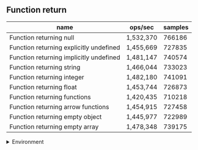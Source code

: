 ## Function return

|name|ops/sec|samples|
|-|-|-|
|Function returning null|1,532,370|766186|
|Function returning explicitly undefined|1,455,669|727835|
|Function returning implicitly undefined|1,481,147|740574|
|Function returning string|1,466,044|733023|
|Function returning integer|1,482,180|741091|
|Function returning float|1,453,744|726873|
|Function returning functions|1,420,435|710218|
|Function returning arrow functions|1,454,915|727458|
|Function returning empty object|1,445,977|722989|
|Function returning empty array|1,478,348|739175|


<details>
<summary>Environment</summary>

* __Machine:__ linux x64 | 4 vCPUs | 15.2GB Mem
* __Run:__ Thu May 09 2024 21:33:00 GMT+0000 (Coordinated Universal Time)
</details>

<!--
{"environment":{"platform":"linux","arch":"x64","cpus":4,"totalMemory":15.245216369628906},"benchmarks":[{"name":"Function returning null","opsSec":1532370.3442539214,"samples":766186},{"name":"Function returning explicitly undefined","opsSec":1455669.8702000305,"samples":727835},{"name":"Function returning implicitly undefined","opsSec":1481147.7535130663,"samples":740574},{"name":"Function returning string","opsSec":1466044.0579994235,"samples":733023},{"name":"Function returning integer","opsSec":1482180.2005926177,"samples":741091},{"name":"Function returning float","opsSec":1453744.2905705355,"samples":726873},{"name":"Function returning functions","opsSec":1420435.304396125,"samples":710218},{"name":"Function returning arrow functions","opsSec":1454915.9389492974,"samples":727458},{"name":"Function returning empty object","opsSec":1445977.7324755858,"samples":722989},{"name":"Function returning empty array","opsSec":1478348.4315274905,"samples":739175}]}-->
